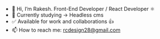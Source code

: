 <!--- **RakeshC7/RakeshC7** is a ✨ _special_ ✨ repository because its `README.md` (this file) appears on your GitHub profile. --->

- 👋 Hi, I’m Rakesh. Front-End Developer / React Developer ⚛️
- 🌱 Currently studying -> Headless cms
- ✅ Available for work and collaborations 👍
- 📫 How to reach me: rcdesign28@gmail.com

